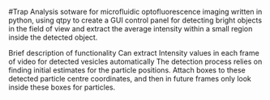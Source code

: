 #Trap Analysis sotware for microfluidic optofluorescence imaging
written in python, using qtpy to create a GUI control panel for detecting bright objects in the field of view and extract the average intensity within a small region inside the detected object.


Brief description of functionality
Can extract Intensity values in each frame of video for detected vesicles automatically
The detection process relies on finding initial estimates for the particle positions. Attach boxes to these detected particle centre coordinates, and then in future frames only look inside these boxes for particles.
